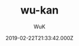 ---
title: wu-kan
github: 'https://github.com/wu-kan/wu-kan.github.io'
demo: 'https://wu-kan.github.io'
author: WuK
ssg:
  - Jekyll
cms:
  - No Cms
date: 2019-02-22T21:33:42.000Z
github_branch: master
description: 'A content-first, sliding sidebar theme for Jekyll.'
stale: false
---